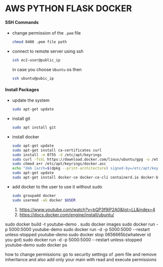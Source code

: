 # AWS PYTHON FLASK DOCKER

#### SSH Commands
* change permission of the `.pem` file
    ```bash
    chmod 0400 .pem file path
    ``` 
* connect to remote server using ssh
    ```bash
    ssh ec2-user@public_ip
    ```
    in case you choose `Ubuntu` os then
    ```bash
    ssh ubuntu@pubic_ip
    ```

#### Install Packages
* update the system
    ```bash
    sudo apt-get update
    ```
* install git
    ```bash
    sudo apt install git
    ```
* install docker
    ```bash
    sudo apt-get update
    sudo apt-get install ca-certificates curl
    sudo install -m 0755 -d /etc/apt/keyrings
    sudo curl -fsSL https://download.docker.com/linux/ubuntu/gpg -o /etc/apt/keyrings/docker.asc
    sudo chmod a+r /etc/apt/keyrings/docker.asc
    echo "deb [arch=$(dpkg --print-architecture) signed-by=/etc/apt/keyrings/docker.asc] https://download.docker.com/linux/ubuntu $(. /etc/os-release && echo "$VERSION_CODENAME") stable" | sudo tee /etc/apt/sources.list.d/docker.list > /dev/null
    sudo apt-get update
    sudo apt-get install docker-ce docker-ce-cli containerd.io docker-buildx-plugin docker-compose-plugin
    ```

* add docker to the user to use it without sudo
    ```bash
    sudo groupadd docker
    sudo usermod -aG docker $USER
    ```
  1)  https://www.youtube.com/watch?v=bQP3f9iP2A0&list=LL&index=4
  2) https://docs.docker.com/engine/install/ubuntu/


sudo docker build -t youtube-demo .
sudo docker images
sudo docker run -p 5000:5000 youtube-demo
sudo docker run -d -p 5000:5000 --restart unless-stopped  youtube-demo
sudo docker stop 0656665b(whatever id you got)
sudo docker run -d -p 5000:5000 --restart unless-stopped  youtube-demo
sudo docker ps


how to change permissions:
go to security settings of .pem file and remove inheritance and also add only your main with read and execute permissions
